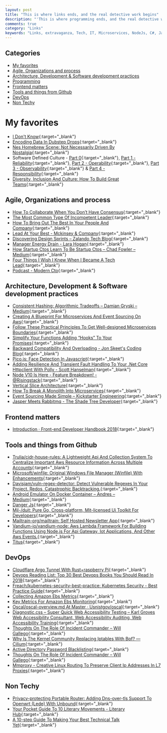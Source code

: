 ```yaml
---
layout: post
title: "This is where links ends, and the real detective work begins"
description: "'This is where programming ends, and the real detective work begins.'- Phillip Winter"
comments: true
category: "Links"
keywords: "Links, extravaganza, Tech, IT, Microservices, NodeJs, C#, Javascript, Solution architecture"
---
```


## Categories ##
* [My favorites](#favorites)
* [Agile, Organizations and process](#agile)
* [Architecture, Development & Software development practices](#development)
* [Programming](#net)
* [Frontend matters](#web)
* [Tools and things from Github](#tools)
* [DevOps](#devops)
* [Non Techy](#notechhere)

# My favorites<a name="favorites"></a> #
* [I Don't Know](http://rion.io/2018/04/07/i-dont-know/){:target="_blank"}
* [Encoding Data In Dubstep Drops](https://blog.benjojo.co.uk/post/encoding-data-into-dubstep-drops){:target="_blank"}
* [Nes Homebrew Scene: Not Necessarily Driven By Nostalgia](https://tedium.co/2018/04/10/nes-homebrew-scene-history/){:target="_blank"}
* Software Defined Culture - [Part 0](https://blog.0x74696d.com/posts/software-defined-culture/){:target="_blank"}, [Part 1 - Reliability](https://blog.0x74696d.com/posts/software-defined-culture-1-reliability/){:target="_blank"}, [Part 2 - Operability](https://blog.0x74696d.com/posts/software-defined-culture-2-operability/){:target="_blank"}, [Part 3 - Observability](https://blog.0x74696d.com/posts/software-defined-culture-3-observability/){:target="_blank"} & [Part 4 - Responsibility](https://blog.0x74696d.com/posts/software-defined-culture-4-responsibility/){:target="_blank"}
* [Diversity, Inclusion And Culture: How To Build Great Teams](https://open.nytimes.com/diversity-inclusion-and-culture-steps-for-building-great-teams-ca157bd98c07){:target="_blank"}

## Agile, Organizations and process<a name="agile"></a> ##
* [How To Collaborate When You Don’t Have Consensus](https://www.strategy-business.com/article/How-to-Collaborate-When-You-Dont-Have-Consensus?__s=wakwmyepmhismx8ehtnp){:target="_blank"}
* [The Most Common Type Of Incompetent Leader](https://hbr.org/2018/03/the-most-common-type-of-incompetent-leader?__s=wakwmyepmhismx8ehtnp){:target="_blank"}
* [How To Bring Out The Best In Your People And Company](http://news.gallup.com/businessjournal/228488/bring-best-people-company.aspx?__s=wakwmyepmhismx8ehtnp){:target="_blank"}
* [Lead At Your Best - Mckinsey & Company](https://www.mckinsey.com/global-themes/leadership/lead-at-your-best?__s=wakwmyepmhismx8ehtnp){:target="_blank"}
* [Discovering Design Sprints – Zalando Tech Blog](https://jobs.zalando.com/tech/blog/discovering-design-sprints/index.html){:target="_blank"}
* [Manager Energy Drain - Lara Hogan](http://larahogan.me/blog/manager-energy-drain/){:target="_blank"}
* [How Startup Ctos Learn To Be Startup Ctos – Chad Fowler – Medium](https://medium.com/@chadfowler/how-startup-ctos-learn-to-be-startup-ctos-9f6ab3683db0){:target="_blank"}
* [Four Things I Wish I Knew When I Became A Tech Lead](https://product.hubspot.com/blog/four-things-i-wish-i-knew-when-i-became-a-tech-lead){:target="_blank"}
* [Podcast - Modern Cto](https://moderncto.io/podcast/){:target="_blank"}

## Architecture, Development & Software development practices <a name="development"></a> ##
* [Consistent Hashing: Algorithmic Tradeoffs – Damian Gryski – Medium](https://medium.com/@dgryski/consistent-hashing-algorithmic-tradeoffs-ef6b8e2fcae8){:target="_blank"}
* [Creating A Blueprint For Microservices And Event Sourcing On Aws](https://itnext.io/creating-a-blueprint-for-microservices-and-event-sourcing-on-aws-291d4d5a5817){:target="_blank"}
* [Follow These Practical Principles To Get Well-designed Microservices Boundaries](https://medium.freecodecamp.org/follow-these-practical-principles-and-get-well-designed-microservices-boundaries-ef2deffd69e3){:target="_blank"}
* [Simplify Your Functions Adding “Hooks” To Your Promises](https://medium.com/@sebelga/simplify-your-code-adding-hooks-to-your-promises-9e1483662dfa){:target="_blank"}
* [Backward Compatibility And Overloading - Jon Skeet's Coding Blog](https://codeblog.jonskeet.uk/2018/04/13/backward-compatibility-and-overloading/){:target="_blank"}
* [Pico.js: Face Detection In Javascript](https://tkv.io/posts/picojs-intro/demo/){:target="_blank"}
* [Adding Resilience And Transient Fault Handling To Your .Net Core Httpclient With Polly - Scott Hanselman](https://www.hanselman.com/blog/AddingResilienceAndTransientFaultHandlingToYourNETCoreHttpClientWithPolly.aspx){:target="_blank"}
* [Node V10 Is Here - Feature Breakdown! - @Risingstack](https://blog.risingstack.com/node-js-10-lts-feature-breakdown/){:target="_blank"}
* [Vertical Slice Architecture](https://jimmybogard.com/vertical-slice-architecture/){:target="_blank"}
* [How To Break A Monolith Into Microservices](https://martinfowler.com/articles/break-monolith-into-microservices.html){:target="_blank"}
* [Event Sourcing Made Simple – Kickstarter Engineering](https://kickstarter.engineering/event-sourcing-made-simple-4a2625113224){:target="_blank"}
* [Jasper Meets Rabbitmq - The Shade Tree Developer](https://jeremydmiller.com/2018/04/19/jasper-meets-rabbitmq/){:target="_blank"}

## Frontend matters <a name="web"></a> ##
* [Introduction · Front-end Developer Handbook 2018](https://frontendmasters.com/books/front-end-handbook/2018/){:target="_blank"}

## Tools and things from Github <a name="tools"></a> ##
* [Trulia/cidr-house-rules: A Lightweight Api And Collection System To Centralize Important Aws Resource Information Across Multiple Accounts](https://github.com/trulia/cidr-house-rules){:target="_blank"}
* [Microsoft/winfile: Original Windows File Manager (Winfile) With Enhancements](https://github.com/Microsoft/winfile/){:target="_blank"}
* [Davisjam/vuln-regex-detector: Detect Vulnerable Regexes In Your Project. Redos, Catastrophic Backtracking.](https://github.com/davisjam/vuln-regex-detector){:target="_blank"}
* [Android Emulator On Docker Container – Andres – Medium](https://medium.com/@AndreSand/android-emulator-on-docker-container-f20c49b129ef){:target="_blank"}
* [Danger Js](http://danger.systems/js/){:target="_blank"}
* [Mjl-/duit: Pure Go, Cross-platform, Mit-licensed Ui Toolkit For Developers](https://github.com/mjl-/duit){:target="_blank"}
* [Mailtrain-org/mailtrain: Self Hosted Newsletter App](https://github.com/Mailtrain-org/mailtrain){:target="_blank"}
* [Vandium-io/vandium-node: Aws Lambda Framework For Building Functions Using Node.js For Api Gateway, Iot Applications, And Other Aws Events.](https://github.com/vandium-io/vandium-node){:target="_blank"}
* [Titus](https://netflix.github.io/titus/){:target="_blank"}

## DevOps<a name="devops"></a> ##
* [Cloudflare Argo Tunnel With Rust+raspberry Pi](https://blog.cloudflare.com/cloudflare-argo-tunnel-with-rust-and-raspberry-pi/){:target="_blank"}
* [Devops Reading List: Top 30 Best Devops Books You Should Read In 2018](https://apiumhub.com/tech-blog-barcelona/devops-reading-list-devops-books/){:target="_blank"}
* [Freach/kubernetes-security-best-practice: Kubernetes Security - Best Practice Guide](https://github.com/freach/kubernetes-security-best-practice){:target="_blank"}
* [Collecting Amazon Ebs Metrics](https://www.datadoghq.com/blog/collecting-amazon-ebs-metrics/){:target="_blank"}
* [Key Metrics For Amazon Ebs Monitoring](https://www.datadoghq.com/blog/amazon-ebs-monitoring/){:target="_blank"}
* [Oscal/oscal-overview.md At Master · Usnistgov/oscal](https://github.com/usnistgov/OSCAL/blob/master/docs/prose/OSCAL-Overview.md){:target="_blank"}
* [Diagnostic.css – Super Quick Web Accessibility Testing – Karl Groves Web Accessibility Consultant, Web Accessibility Auditing, Web Accessibility Training](http://www.karlgroves.com/2013/09/07/diagnostic-css-super-quick-web-accessibility-testing/){:target="_blank"}
* [Thoughts On The Role Of Incident Commander – Will Gallego](http://willgallego.com/2018/02/22/thoughts-on-the-role-of-incident-commander/){:target="_blank"}
* [Why Is The Kernel Community Replacing Iptables With Bpf? — Cilium](https://cilium.io/blog/2018/04/17/why-is-the-kernel-community-replacing-iptables/){:target="_blank"}
* [Active Directory Password Blacklisting](https://engineeringblog.yelp.com/amp/2018/04/ad-password-blacklisting.html){:target="_blank"}
* [Thoughts On The Role Of Incident Commander – Will Gallego](https://willgallego.com/2018/02/22/thoughts-on-the-role-of-incident-commander/){:target="_blank"}
* [Mmproxy - Creative Linux Routing To Preserve Client Ip Addresses In L7 Proxies](https://blog.cloudflare.com/mmproxy-creative-way-of-preserving-client-ips-in-spectrum/){:target="_blank"}

## Non Techy<a name="notechere"></a> ##
* [Privacy-protecting Portable Router: Adding Dns-over-tls Support To Openwrt (Lede) With Unbound](https://blog.cloudflare.com/dns-over-tls-for-openwrt/){:target="_blank"}
* [Your Pocket Guide To 10 Literary Movements - Literary Hub](https://lithub.com/your-pocket-guide-to-10-literary-movements/){:target="_blank"}
* [A 10-step Guide To Making Your Best Technical Talk Yet](https://exceptionnotfound.net/a-10-step-guide-to-making-your-best-technical-talk-yet/){:target="_blank"}